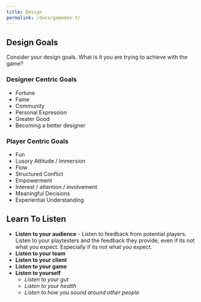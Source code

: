 ```yaml
---
title: Design
permalink: /docs/gamedev-3/
---
```


## Design Goals

Consider your design goals. What is it you are trying to achieve with the game?

### Designer Centric Goals
* Fortune
* Fame
* Community
* Personal Expression
* Greater Good
* Becoming a better designer

### Player Centric Goals
* Fun
* Lusory Attitude / Immersion
* Flow
* Structured Conflict
* Empowerment
* Interest / attention / involvement
* Meaningful Decisions
* Experiential Understanding






## Learn To Listen

* **Listen to your audience** - Listen to feedback from potential players. Listen to your playtesters and the feedback they provide, even if its not what you expect. Especially if its not what you expect.  
* **Listen to your team**
* **Listen to your client**
* **Listen to your game**
* **Listen to yourself**
  * *Listen to your gut*
  * *Listen to your health*
  * *Listen to how you sound around other people*

